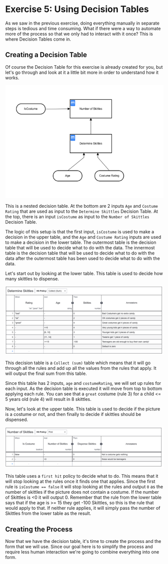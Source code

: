 # Exercise 5: Using Decision Tables

As we saw in the previous exercise, doing everything manually in separate steps is tedious and time consuming. What if there were a way to automate more of the process so that we only had to interact with it once? This is where Decision Tables come in.

## Creating a Decision Table

Of course the Decision Table for this exercise is already created for you, but let's go through and look at it a little bit more in order to understand how it works.

![Decision Table](./images/decision-table.png)

This is a nested decision table. At the bottom are 2 inputs `Age` and `Costume Rating` that are used as input to the `Determine Skittles` Decision Table. At the top, there is an input `isCostume` as input to the `Number of Skittles` Decision Table.

The logic of this setup is that the first input, `isCostume` is used to make a decision in the upper table, and the `Age` and `Costume Rating` inputs are used to make a decision in the lower table.
 The outermost table is the decision table that will be used to decide what to do with the data. The innermost table is the decision table that will be used to decide what to do with the data after the outermost table has been used to decide what to do with the data.

Let's start out by looking at the lower table. This table is used to decide how many skittles to dispense.

![Lower Decision Table](./images/lower-dmn-table.png)

This decision table is a `Collect (sum)` table which means that it will go through all the rules and add up all the values from the rules that apply. It will output the final sum from this table.

Since this table has 2 inputs, `age` and `costumeRating`, we will set up rules for each input. As the decision table is executed it will move from top to bottom applying each rule. You can see that a `great` costume (rule 3) for a child <= 5 years old (rule 4) will result in 8 skittles.

Now, let's look at the upper table. This table is used to decide if the picture is a costume or not, and then finally to decide if skittles should be dispensed.

![Upper Decision Table](./images/upper-dmn-table.png)

This table uses a `first hit` policy to decide what to do. This means that it will stop looking at the rules once it finds one that applies. Since the first rule is `isCostume == false` it will stop looking at the rules and output `0` as the number of skittles if the picture does not contain a costume. If the number of Skittles is <0 it will output 0. Remember that the rule from the lower table says that if the age is >= 15 they get -100 Skittles, so this is the rule that would apply to that. If neither rule applies, it will simply pass the number of Skittles from the lower table as the result.

## Creating the Process

Now that we have the decision table, it's time to create the process and the form that we will use. Since our goal here is to simplify the process and require less human interaction we're going to combine everything into one form.

